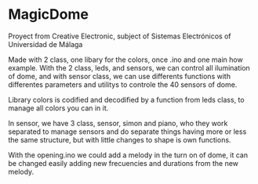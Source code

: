# MagicDome
Proyect from Creative Electronic, subject of Sistemas Electrónicos of Universidad de Málaga

Made with 2 class, one libary for the colors, once .ino and one main how example.
With the 2 class, leds, and sensors, we can control all ilumination of dome, and with sensor class, we can
use differents functions with differentes parameters and utilitys to controle the 40 sensors of dome.

Library colors is codified and decodified by a function from leds class, to manage all colors you can in it.

In sensor, we have 3 class, sensor, simon and piano, who they work separated to manage sensors and do separate
things having more or less the same structure, but with little changes to shape is own functions.

With the opening.ino we could add a melody in the turn on of dome, it can be changed easily adding new frecuencies
and durations from the new melody.
  
  
